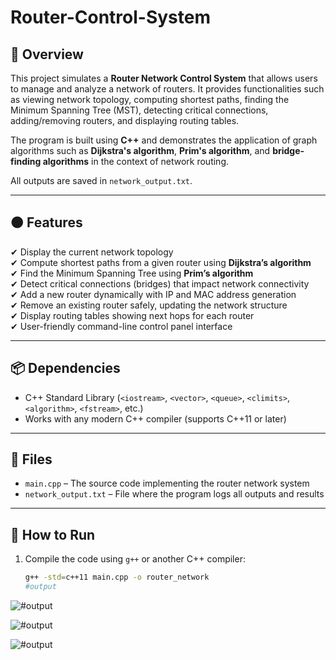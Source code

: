# Router-Control-System


## 📄 Overview

This project simulates a **Router Network Control System** that allows users to manage and analyze a network of routers. It provides functionalities such as viewing network topology, computing shortest paths, finding the Minimum Spanning Tree (MST), detecting critical connections, adding/removing routers, and displaying routing tables.

The program is built using **C++** and demonstrates the application of graph algorithms such as **Dijkstra's algorithm**, **Prim's algorithm**, and **bridge-finding algorithms** in the context of network routing.

All outputs are saved in `network_output.txt`.

---

## 🟠 Features

✔ Display the current network topology  
✔ Compute shortest paths from a given router using **Dijkstra’s algorithm**  
✔ Find the Minimum Spanning Tree using **Prim’s algorithm**  
✔ Detect critical connections (bridges) that impact network connectivity  
✔ Add a new router dynamically with IP and MAC address generation  
✔ Remove an existing router safely, updating the network structure  
✔ Display routing tables showing next hops for each router  
✔ User-friendly command-line control panel interface  

---

## 📦 Dependencies

- C++ Standard Library (`<iostream>`, `<vector>`, `<queue>`, `<climits>`, `<algorithm>`, `<fstream>`, etc.)
- Works with any modern C++ compiler (supports C++11 or later)

---

## 📂 Files

- `main.cpp` – The source code implementing the router network system
- `network_output.txt` – File where the program logs all outputs and results

---

## 🚀 How to Run

1. Compile the code using `g++` or another C++ compiler:

   ```bash
   g++ -std=c++11 main.cpp -o router_network
   #output
 ![#output](https://github.com/singhAbhina/Router-Control-System/blob/main/sortest_path.png)

 ![#output](https://github.com/singhAbhina/Router-Control-System/blob/main/network_topology_with_routing_table.png)

 ![#output](https://github.com/singhAbhina/Router-Control-System/blob/main/critical_connection.png)
   
